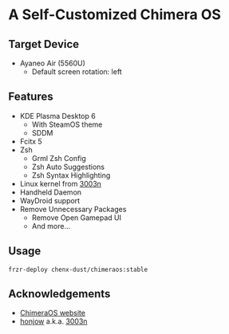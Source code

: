 # A Self-Customized Chimera OS

## Target Device

- Ayaneo Air (5560U)
    - Default screen rotation: left

## Features

- KDE Plasma Desktop 6
    - With SteamOS theme
    - SDDM
- Fcitx 5
- Zsh
    - Grml Zsh Config
    - Zsh Auto Suggestions
    - Zsh Syntax Highlighting
- Linux kernel from [3003n](https://github.com/3003n/linux-chimeraos)
- Handheld Daemon
- WayDroid support
- Remove Unnecessary Packages
    - Remove Open Gamepad UI
    - And more...

## Usage

`frzr-deploy chenx-dust/chimeraos:stable`

## Acknowledgements

- [ChimeraOS website](https://chimeraos.org)
- [honjow](https://github.com/honjow) a.k.a. [3003n](https://github.com/3003n)

